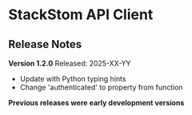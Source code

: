 # StackStom API Client
## Release Notes

__Version 1.2.0__
Released: 2025-XX-YY
* Update with Python typing hints
* Change 'authenticated' to property from function

__Previous releases were early development versions__
